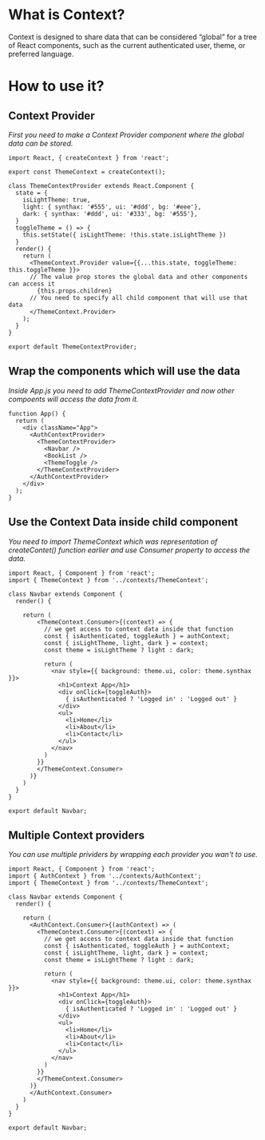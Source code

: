 # What is Context?

Context is designed to share data that can be considered “global” for a tree of React components, such as the current authenticated user, theme, or preferred language.

# How to use it?
## Context Provider
*First you need to make a Context Provider component where the global data can be stored.*

    import React, { createContext } from 'react';
    
    export const ThemeContext = createContext();
    
    class ThemeContextProvider extends React.Component {
      state = {
        isLightTheme: true,
        light: { synthax: '#555', ui: '#ddd', bg: '#eee'},
        dark: { synthax: '#ddd', ui: '#333', bg: '#555'},
      }
      toggleTheme = () => {
        this.setState({ isLightTheme: !this.state.isLightTheme })
      }
      render() { 
        return (
          <ThemeContext.Provider value={{...this.state, toggleTheme: this.toggleTheme }}>
          // The value prop stores the global data and other components can access it
            {this.props.children}
          // You need to specify all child component that will use that data
          </ThemeContext.Provider>
        );
      }
    }
     
    export default ThemeContextProvider;

## Wrap the components which will use the data

*Inside App.js you need to add ThemeContextProvider and now other compoents will access the data from it.*

    function App() {
      return (
        <div className="App">
          <AuthContextProvider>
            <ThemeContextProvider>
              <Navbar />
              <BookList />
              <ThemeToggle />
            </ThemeContextProvider>
          </AuthContextProvider>
        </div>
      );
    }

## Use the Context Data inside child component

*You need to import ThemeContext which was representation of createContet() function earlier and use Consumer property to access the data.*

    import React, { Component } from 'react';
    import { ThemeContext } from '../contexts/ThemeContext';
    
    class Navbar extends Component {
      render() {
    
        return (
            <ThemeContext.Consumer>{(context) => {
              // we get access to context data inside that function
              const { isAuthenticated, toggleAuth } = authContext;
              const { isLightTheme, light, dark } = context;
              const theme = isLightTheme ? light : dark;
    
              return (
                <nav style={{ background: theme.ui, color: theme.synthax }}>
                  <h1>Context App</h1>
                  <div onClick={toggleAuth}>
                    { isAuthenticated ? 'Logged in' : 'Logged out' }
                  </div>
                  <ul>
                    <li>Home</li>
                    <li>About</li>
                    <li>Contact</li>
                  </ul>
                </nav>
              )
            }}
            </ThemeContext.Consumer>
          )}
        )
      }
    }
    
    export default Navbar;

## Multiple Context providers

*You can use multiple prividers by wrapping each provider you wan't to use.*

    import React, { Component } from 'react';
    import { AuthContext } from '../contexts/AuthContext';
    import { ThemeContext } from '../contexts/ThemeContext';
    
    class Navbar extends Component {
      render() {
    
        return (
          <AuthContext.Consumer>{(authContext) => (
            <ThemeContext.Consumer>{(context) => {
              // we get access to context data inside that function
              const { isAuthenticated, toggleAuth } = authContext;
              const { isLightTheme, light, dark } = context;
              const theme = isLightTheme ? light : dark;
    
              return (
                <nav style={{ background: theme.ui, color: theme.synthax }}>
                  <h1>Context App</h1>
                  <div onClick={toggleAuth}>
                    { isAuthenticated ? 'Logged in' : 'Logged out' }
                  </div>
                  <ul>
                    <li>Home</li>
                    <li>About</li>
                    <li>Contact</li>
                  </ul>
                </nav>
              )
            }}
            </ThemeContext.Consumer>
          )}
          </AuthContext.Consumer>
        )
      }
    }
    
    export default Navbar;
